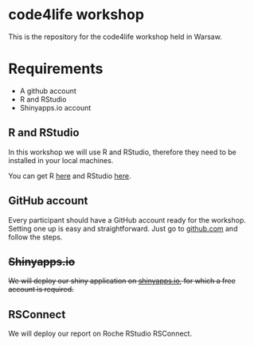 
<!-- README.md is generated from README.Rmd. Please edit that file -->

# code4life workshop

This is the repository for the code4life workshop held in Warsaw.

# Requirements

  - A github account
  - R and RStudio
  - Shinyapps.io account

## R and RStudio

In this workshop we will use R and RStudio, therefore they need to be
installed in your local machines.

You can get R [here](https://cran.r-project.org/) and RStudio
[here](https://www.rstudio.com/products/rstudio/download/#download).

## GitHub account

Every participant should have a GitHub account ready for the workshop.
Setting one up is easy and straightforward. Just go to
[github.com](github.com) and follow the steps.

## ~~Shinyapps.io~~

~~We will deploy our shiny application on [shinyapps.io](shinyapps.io),
for which a free account is required.~~

## RSConnect

We will deploy our report on Roche RStudio RSConnect.
